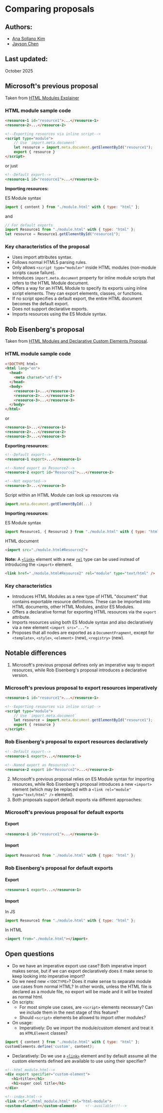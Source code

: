 # Comparing proposals
## Authors:
- [Ana Sollano Kim](https://github.com/anaskim)
- [Jayson Chen](https://github.com/ja-y-son)

## Last updated:
October 2025

## Microsoft's previous proposal
Taken from [HTML Modules Explainer](https://github.com/WICG/webcomponents/blob/gh-pages/proposals/html-modules-explainer.md)

### HTML module sample code

```html
<resource-1 id="resource1">...</resource-1>
<resource-2>...</resource-2>

<!--Exporting resources via inline script-->
<script type="module">
    // Use `import.meta.document`
    let resource = import.meta.document.getElementById("resource1");
    export { resource }
</script>
```

or just

```html
<!--Default export-->
<resource-1 id="resource1">...</resource-1>
```

**Importing resources:**

ES Module syntax

```js
import { content } from "./module.html" with { type: "html" };
```

and

```js
// For default exports
import Resource1 from "./module.html" with { type: "html" };
let resource = Resource1.getElementById("resource1");
```

### Key characteristics of the proposal
- Uses import attributes syntax.
- Follows normal HTML5 parsing rules.
- Only allows `<script type="module>"` inside HTML modules (non-module scripts cause failure).
- Introduces `import.meta.document` property for inline module scripts that refers to the HTML Module document.
- Offers a way for an HTML Module to specify its exports using inline script elements. They can export elements, classes, or functions.
- If no script specifies a default export, the entire HTML document becomes the default export.
- Does not support declarative exports.
- Imports resources using the ES Module syntax.

## Rob Eisenberg's proposal
Taken from [HTML Modules and Declarative Custom Elements Proposal](https://gist.github.com/EisenbergEffect/8ec5eaf93283fb5651196e0fdf304555#html-modules).

### HTML module sample code

```html
<!DOCTYPE html>
<html lang="en">
  <head>
    <meta charset="utf-8">
  </head>
  <body>
    <resource-1>...</resource-1>
    <resource-2>...</resource-2>
    <resource-3>...</resource-3>
  </body>
</html>
```

or

```html
<resource-1>...</resource-1>
<resource-2>...</resource-2>
<resource-3>...</resource-3>
```

**Exporting resources:**

```html
<!--Default export-->
<resource-1 export>...</resource-1>

<!--Named export as Resource2-->
<resource-2 export id="Resource2">...</resource-2>

<!--Not exported-->
<resource-3>...</resource-3>
```

Script within an HTML Module can look up resources via

```js
import.meta.document.getElementById(...)
```

**Importing resources:**

ES Module syntax

```js
import Resource1, { Resource2 } from "./module.html" with { type: "html" };
```

HTML document

```html
<import src="./module.html#Resource2">
```

**Note:** A [`<link>`](https://html.spec.whatwg.org/multipage/semantics.html#the-link-element) element with a new [`rel`](https://html.spec.whatwg.org/multipage/semantics.html#attr-link-rel) type can be used instead of introducing the `<import>` element.

```html
<link href="./module.html#Resource2" rel="module" type="text/html" />
```

### Key characteristics
- Introduces HTML Modules as a new type of HTML "document" that contains exportable resource definitions. These can be imported into  HTML documents, other HTML Modules, and/or ES Modules.
- Offers a declarative format for exporting HTML resources via the `export` attribute.
- Imports resources using both ES Module syntax and also declaratively via a new element `<import src="...">`
- Proposes that all nodes are exported as a `DocumentFragment`, except for `<template>`, `<style>`, `<element>` (new), `<registry>` (new).

## Notable differences
1. Microsoft's previous proposal defines only an imperative way to export resources, while Rob Eisenberg's proposal introduces a declarative version.

### Microsoft's previous proposal to export resources imperatively

```html
<resource-1 id="resource1">...</resource-1>

<!--Exporting resources via inline script-->
<script type="module">
    // Use `import.meta.document`
    let resource = import.meta.document.getElementById("resource1");
    export { resource }
</script>
```

### Rob Eisenberg's proposal to export resources declaratively

```html
<!--Default export-->
<resource-1 export>...</resource-1>

<!--Named export as Resource2-->
<resource-2 export id="Resource2">...</resource-2>
```

2. Microsoft's previous proposal relies on ES Module syntax for importing resources, while Rob Eisenberg's proposal introduces a new `<import>` element (which may be replaced with a `<link rel="module" type="text/html" />` element).
3. Both proposals support default exports via different approaches:

### Microsoft's previous proposal for default exports
#### Export

```html
<resource-1 id="resource1">...</resource-1>
```

#### Import
```js
import Resource1 from "./module.html" with { type: "html" };
```

### Rob Eisenberg's proposal for default exports
#### Export
```html
<resource-1 export>...</resource-1>
```

#### Import
In JS

```js
import Resource1 from "./module.html" with { type: "html" };
```

In HTML

```html
<import from="./module.html"></import>
```

## Open questions
- Do we have an imperative export use case? Both imperative import makes sense, but if we can export declaratively does it make sense to keep looking into imperative import?
- Do we need new `<!DOCTYPE>`? Does it make sense to separate module use cases from normal HTML? In other words, unless the HTML file is declared as a module file, no export will be made and it will be treated as normal html.
- On scripts:
  - For most simple use cases, are `<script>` elements necessary? Can we include them in the next stage of this feature?
  - Should `<script>` elements be allowed to import other modules?
- On usage:
  - Imperatively: Do we import the module/custom element and treat it as `HTMLElement` classes?

```js
import { content } from "./module.html" with { type: "html" };
customElements.define('custom', content);
```

  - Declaratively: Do we use a [`<link>`](https://html.spec.whatwg.org/multipage/semantics.html#the-link-element) element and by default assume all the custom elements defined are available to use using their specifier?

```html
<!--html_module.html-->
<div export specifier="custom-element">
   <h1>title></h1>
   <h1>super cool title</h1>
</div>

<!--index.html-->
<link ref="./html_module.html" rel="html-module">
<custom-element></custom-element>    <!--available!!!-->
```